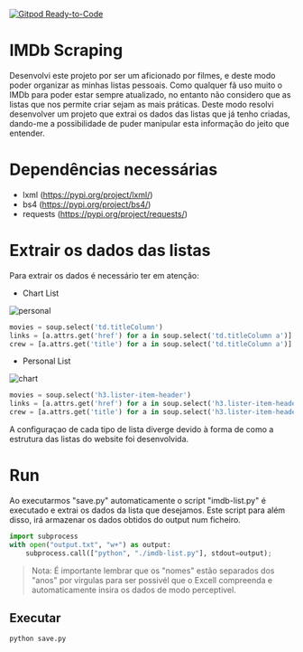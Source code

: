 [![Gitpod Ready-to-Code](https://img.shields.io/badge/Gitpod-Ready--to--Code-blue?logo=gitpod)](https://gitpod.io/#https://github.com/guilhermevieira98/IMDb-Scraping) 

# IMDb Scraping
Desenvolvi este projeto por ser um aficionado por filmes, e deste modo poder organizar as minhas listas pessoais. 
Como qualquer fã uso muito o IMDb para poder estar sempre atualizado, no entanto não considero que as listas que nos permite criar sejam as mais práticas. 
Deste modo resolvi desenvolver um projeto que extrai os dados das listas que já tenho criadas, dando-me a possibilidade de puder manipular esta informação do jeito que entender. 

# Dependências necessárias

- lxml (https://pypi.org/project/lxml/)
- bs4 (https://pypi.org/project/bs4/)
- requests (https://pypi.org/project/requests/)

# Extrair os dados das listas #

Para extrair os dados é necessário ter em atenção: 
- Chart List

![personal](https://user-images.githubusercontent.com/32024844/78297703-0ae2d180-7528-11ea-93a6-abb60ea4c473.png)

``` python
movies = soup.select('td.titleColumn')
links = [a.attrs.get('href') for a in soup.select('td.titleColumn a')]
crew = [a.attrs.get('title') for a in soup.select('td.titleColumn a')]
```
- Personal List

![chart](https://user-images.githubusercontent.com/32024844/78297504-a0ca2c80-7527-11ea-933c-6d7615a28626.png)

``` python
movies = soup.select('h3.lister-item-header')
links = [a.attrs.get('href') for a in soup.select('h3.lister-item-header  a')]
crew = [a.attrs.get('title') for a in soup.select('h3.lister-item-header  a')]
```
A configuraçao de cada tipo de lista diverge devido à forma de como a estrutura das listas do website foi desenvolvida. 

# Run #
Ao executarmos "save.py" automaticamente o script "imdb-list.py" é executado e extrai os dados da lista que desejamos.
Este script para além disso, irá armazenar os dados obtidos do output num ficheiro.

``` python
import subprocess
with open("output.txt", "w+") as output:
    subprocess.call(["python", "./imdb-list.py"], stdout=output);

```
> Nota: É importante lembrar que os "nomes" estão separados dos "anos" por virgulas para ser possivél que o Excell compreenda e automaticamente insira os dados de modo perceptivel.

## Executar ##
``` python
python save.py

```
